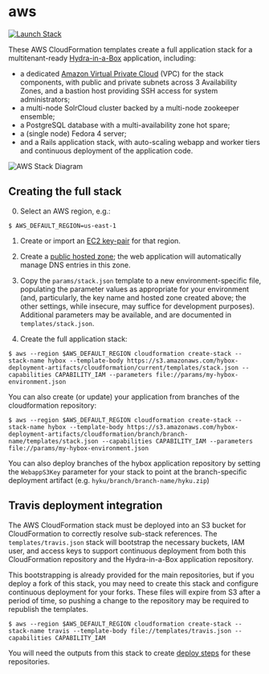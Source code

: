 # aws

[![Launch Stack](https://s3.amazonaws.com/cloudformation-examples/cloudformation-launch-stack.png)](https://console.aws.amazon.com/cloudformation/home?region=us-east-1#/stacks/new?stackName=hybox&templateURL=https://s3.amazonaws.com/hybox-deployment-artifacts/cloudformation/current/templates/stack.json)

These AWS CloudFormation templates create a full application stack for a multitenant-ready  [Hydra-in-a-Box](https://github.com/projecthydra-labs/hyku) application, including:

  - a dedicated [Amazon Virtual Private Cloud](https://aws.amazon.com/vpc) (VPC) for the stack components, with public and private subnets across 3 Availability Zones, and a bastion host providing SSH access for system administrators;
  - a multi-node SolrCloud cluster backed by a multi-node zookeeper ensemble;
  - a PostgreSQL database with a multi-availability zone hot spare;
  - a (single node) Fedora 4 server;
  - and a Rails application stack, with auto-scaling webapp and worker tiers and continuous deployment of the application code.

![AWS Stack Diagram](https://cloud.githubusercontent.com/assets/111218/16077301/e8a0dc6c-32ef-11e6-80b4-e9e74c18973e.png)


## Creating the full stack

0. Select an AWS region, e.g.:

```
$ AWS_DEFAULT_REGION=us-east-1
```

1. Create or import an [EC2 key-pair](http://docs.aws.amazon.com/AWSEC2/latest/UserGuide/ec2-key-pairs.html) for that region.

2. Create a [public hosted zone](http://docs.aws.amazon.com/Route53/latest/DeveloperGuide/CreatingHostedZone.html); the web application will automatically manage DNS entries in this zone.

3. Copy the `params/stack.json` template to a new environment-specific file, populating the parameter values as appropriate for your environment (and, particularly, the key name and hosted zone created above; the other settings, while insecure, may suffice for development purposes). Additional parameters may be available, and are documented in `templates/stack.json`.

4. Create the full application stack:

```console
$ aws --region $AWS_DEFAULT_REGION cloudformation create-stack --stack-name hybox --template-body https://s3.amazonaws.com/hybox-deployment-artifacts/cloudformation/current/templates/stack.json --capabilities CAPABILITY_IAM --parameters file://params/my-hybox-environment.json
```

You can also create (or update) your application from branches of the cloudformation repository:

```console
$ aws --region $AWS_DEFAULT_REGION cloudformation create-stack --stack-name hybox --template-body https://s3.amazonaws.com/hybox-deployment-artifacts/cloudformation/branch/branch-name/templates/stack.json --capabilities CAPABILITY_IAM --parameters file://params/my-hybox-environment.json
```

You can also deploy branches of the hybox application repository by setting the `WebappS3Key` parameter for your stack to point at the branch-specific deployment artifact (e.g. `hyku/branch/branch-name/hyku.zip`)


## Travis deployment integration

The AWS CloudFormation stack must be deployed into an S3 bucket for CloudFormation to correctly resolve sub-stack references. The `templates/travis.json` stack will bootstrap the necessary buckets, IAM user, and access keys to support continuous deployment from both this CloudFormation repository and the Hydra-in-a-Box application repository.

This bootstrapping is already provided for the main repositories, but if you deploy a fork of this stack, you may need to create this stack and configure continuous deployment for your forks. These files will expire from S3 after a period of time, so pushing a change to the repository may be required to republish the templates.

```console
$ aws --region $AWS_DEFAULT_REGION cloudformation create-stack --stack-name travis --template-body file://templates/travis.json --capabilities CAPABILITY_IAM
```

You will need the outputs from this stack to create [deploy steps](https://docs.travis-ci.com/user/deployment/s3 ) for these repositories.
